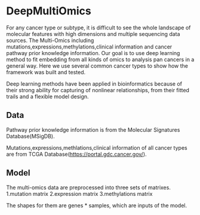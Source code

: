 # DeepMultiOmics
  
  For any cancer type or subtype, it is difficult to see the whole landscape of molecular features with high dimensions and multiple sequencing data sources. 
The Multi-Omics including mutations,expressions,methylations,clinical information and cancer pathway prior knowledge information.
Our goal is to use deep learning method to fit embedding from all kinds of omics to analysis pan cancers in a general way.
Here we use several common cancer types to show how the framework was built and tested.

  Deep learning methods have been applied in bioinformatics because of their strong ability for capturing of nonlinear relationships, from their fitted trails and a flexible model design. 
  
## Data

Pathway prior knowledge information is from the Molecular Signatures Database(MSigDB).

Mutations,expressions,methlations,clinical information of all cancer types are from TCGA Database(https://portal.gdc.cancer.gov/).

## Model
 
The multi-omics data are preprocessed into three sets of matrixes.
1.mutation matrix 
2.expression matrix
3.methylations matrix 

The shapes for them are genes * samples, which are inputs of the model.
